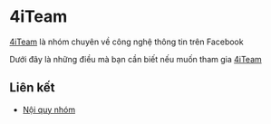 # 4iTeam
[4iTeam](https://www.facebook.com/groups/4iteam/) là nhóm chuyên về công nghệ thông tin trên Facebook

Dưới đây là những điều mà bạn cần biết nếu muốn tham gia [4iTeam](https://www.facebook.com/groups/4iteam/)

## Liên kết

- [Nội quy nhóm](rules.md)

